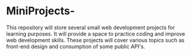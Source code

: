 # MiniProjects-
This repository will store several small web development projects for learning purposes. It will provide a space to practice coding and improve web development skills. These projects will cover various topics such as front-end design and consumption of some public API's.
